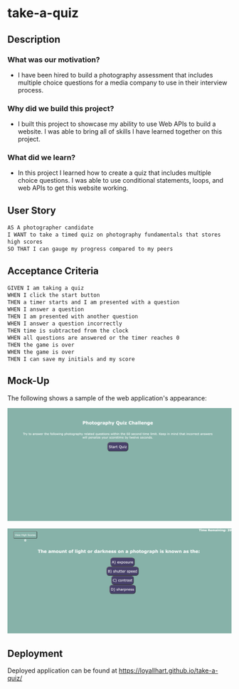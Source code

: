 # take-a-quiz

## Description

### What was our motivation?

- I have been hired to build a photography assessment that includes multiple choice questions for a media company to use in their interview process. 

### Why did we build this project?

- I built this project to showcase my ability to use Web APIs to build a website. I was able to bring all of skills I have learned together on this project. 

### What did we learn? 

- In this project I learned how to create a quiz that includes multiple choice questions. I was able to use conditional statements, loops, and  web APIs to get this website working. 
    
 
## User Story
```
AS A photographer candidate
I WANT to take a timed quiz on photography fundamentals that stores high scores
SO THAT I can gauge my progress compared to my peers
```


## Acceptance Criteria
```
GIVEN I am taking a quiz
WHEN I click the start button
THEN a timer starts and I am presented with a question
WHEN I answer a question
THEN I am presented with another question
WHEN I answer a question incorrectly
THEN time is subtracted from the clock
WHEN all questions are answered or the timer reaches 0
THEN the game is over
WHEN the game is over
THEN I can save my initials and my score
```

## Mock-Up

The following shows a sample of the web application's appearance:

![](assets/images/Mockup1.jpg)

![](assets/images/Mockup2.jpg)

## Deployment 

Deployed application can be found at https://loyallhart.github.io/take-a-quiz/
